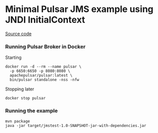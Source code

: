 # Minimal Pulsar JMS example using JNDI InitialContext

[Source code](src/main/java/com/example/App.java)

### Running Pulsar Broker in Docker

Starting

```shell
docker run -d --rm --name pulsar \
  -p 6650:6650 -p 8080:8080 \
  apachepulsar/pulsar:latest \
  bin/pulsar standalone -nss -nfw
```

Stopping later
```shell
docker stop pulsar
```

### Running the example

```shell
mvn package
java -jar target/jmstest-1.0-SNAPSHOT-jar-with-dependencies.jar
```